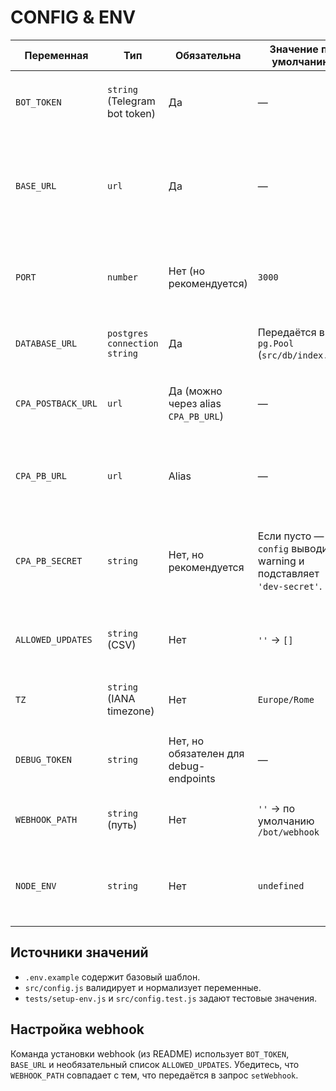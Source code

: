 # CONFIG & ENV

| Переменная | Тип | Обязательна | Значение по умолчанию | Где используется | Риски/примечания |
|------------|-----|-------------|-----------------------|------------------|------------------|
| `BOT_TOKEN` | `string` (Telegram bot token) | Да | — | Загружается в `src/config.js`, передаётся в `Telegraf(config.botToken)` (`src/bot/telegraf.js`). | Без токена бот и API не стартуют (`config` бросает исключение). |
| `BASE_URL` | `url` | Да | — | `config.baseUrl`, `config.baseUrlHost` для генерации ссылок `https://<host>/click/...` в мастере (`adsWizard`). | Некорректный URL ломает редирект и валидацию; используется при генерации итоговых ссылок рекламодателям. |
| `PORT` | `number` | Нет (но рекомендуется) | `3000` | Порт HTTP сервера (`config.port`, слушается в `src/api/server.js`). | Невалидное значение → ошибка при запуске (валидируется `Number.parseInt`). |
| `DATABASE_URL` | `postgres connection string` | Да | Передаётся в `pg.Pool` (`src/db/index.js`). | Без подключения операции `query()` падают; требуется доступ Postgres. |
| `CPA_POSTBACK_URL` | `url` | Да (можно через alias `CPA_PB_URL`) | — | URL для отправки постбеков (`sendCpaPostback`, `/postbacks/relay`). | Неверный URL → ошибки сети; прод-логика постбеков не работает. |
| `CPA_PB_URL` | `url` | Alias | — | Альтернативное имя для `CPA_POSTBACK_URL` (см. `buildConfig`). | Используется, если исторически переменная называлась иначе. |
| `CPA_PB_SECRET` | `string` | Нет, но рекомендуется | Если пусто — `config` выводит warning и подставляет `'dev-secret'`. | Секрет для подписи HMAC (`sendCpaPostback`, `hmacSHA256Hex`). | В проде обязательна для безопасности; fallback `'dev-secret'` оставляет подписи предсказуемыми. |
| `ALLOWED_UPDATES` | `string` (CSV) | Нет | `''` → `[]` | Используется в `config.allowedUpdates` (можно пробросить в Telegraf при webhook setup). | При пустом массиве Telegram шлёт все типы апдейтов. |
| `TZ` | `string` (IANA timezone) | Нет | `Europe/Rome` | Используется в `config.tz`; влияет на cron/даты, если будут добавлены. | Уточняйте при развёртывании в других регионах. |
| `DEBUG_TOKEN` | `string` | Нет, но обязателен для debug-endpoints | — | Сравнивается в middleware `requireDebug` (`src/api/app.js`). | Без него доступ к `/debug/*` закрыт (401); установите уникальное значение. |
| `WEBHOOK_PATH` | `string` (путь) | Нет | `''` → по умолчанию `/bot/webhook` | Используется в `config.webhookPath` и Telegraf webhook (`bot.webhookCallback`). | Если изменить, нужно обновить webhook в Telegram. |
| `NODE_ENV` | `string` | Нет | `undefined` | Логика автозапуска polling (`src/bot/telegraf.js`) активируется, если `NODE_ENV === 'dev'` и webhook не задан. | Убедитесь, что в проде значение не `dev`, иначе бот попытается включить polling. |

## Источники значений
- `.env.example` содержит базовый шаблон.
- `src/config.js` валидирует и нормализует переменные.
- `tests/setup-env.js` и `src/config.test.js` задают тестовые значения.

## Настройка webhook
Команда установки webhook (из README) использует `BOT_TOKEN`, `BASE_URL` и необязательный список `ALLOWED_UPDATES`. Убедитесь, что `WEBHOOK_PATH` совпадает с тем, что передаётся в запрос `setWebhook`.
